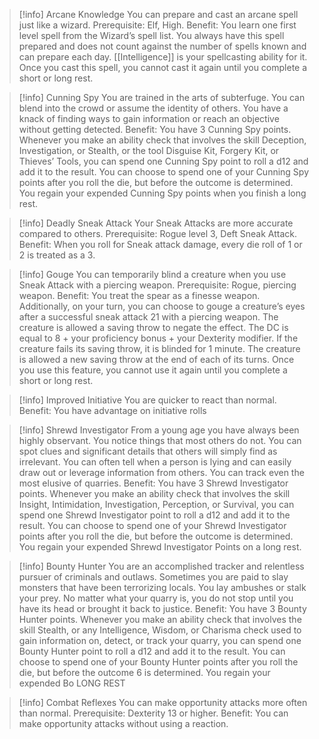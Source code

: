 > [!info] Arcane Knowledge 
> You can prepare and cast an arcane spell just like a wizard.
> Prerequisite: Elf, High.
> Benefit: You learn one first level spell from the Wizard’s spell list. You always have this spell prepared and does not count against the number of spells known and can prepare each day. [[Intelligence]] is your spellcasting ability for it. Once you cast this spell, you cannot cast it again until you complete a short or long rest.

> [!info] Cunning Spy 
> You are trained in the arts of subterfuge. You can blend into the crowd or assume the identity of others. You have a knack of finding ways to gain information or reach an objective without getting detected. 
> Benefit: You have 3 Cunning Spy points. Whenever you make an ability check that involves the skill Deception, Investigation, or Stealth, or the tool Disguise Kit, Forgery Kit, or Thieves’ Tools, you can spend one Cunning Spy point to roll a d12 and add it to the result. You can choose to spend one of your Cunning Spy points after you roll the die, but before the outcome is determined. You regain your expended Cunning Spy points when you finish a long rest.

> [!info] Deadly Sneak Attack 
> Your Sneak Attacks are more accurate compared to others. Prerequisite: Rogue level 3, Deft Sneak Attack. Benefit: When you roll for Sneak attack damage, every die roll of 1 or 2 is treated as a 3.

> [!info] Gouge 
> You can temporarily blind a creature when you use Sneak Attack with a piercing weapon. 
> Prerequisite: Rogue, piercing weapon. 
> Benefit: You treat the spear as a finesse weapon. Additionally, on your turn, you can choose to gouge a creature’s eyes after a successful sneak attack 21 with a piercing weapon. The creature is allowed a saving throw to negate the effect. The DC is equal to 8 + your proficiency bonus + your Dexterity modifier. If the creature fails its saving throw, it is blinded for 1 minute. The creature is allowed a new saving throw at the end of each of its turns. Once you use this feature, you cannot use it again until you complete a short or long rest.

> [!info] Improved Initiative 
> You are quicker to react than normal. Benefit: You have advantage on initiative rolls

> [!info] Shrewd Investigator 
> From a young age you have always been highly observant. You notice things that most others do not. You can spot clues and significant details that others will simply find as irrelevant. You can often tell when a person is lying and can easily draw out or leverage information from others. You can track even the most elusive of quarries. 
> Benefit: You have 3 Shrewd Investigator points. Whenever you make an ability check that involves the skill Insight, Intimidation, Investigation, Perception, or Survival, you can spend one Shrewd Investigator point to roll a d12 and add it to the result. You can choose to spend one of your Shrewd Investigator points after you roll the die, but before the outcome is determined. You regain your expended Shrewd Investigator Points on a long rest. 

> [!info] Bounty Hunter 
> You are an accomplished tracker and relentless pursuer of criminals and outlaws. Sometimes you are paid to slay monsters that have been terrorizing locals. You lay ambushes or stalk your prey. No matter what your quarry is, you do not stop until you have its head or brought it back to justice. 
> Benefit: You have 3 Bounty Hunter points. Whenever you make an ability check that involves the skill Stealth, or any Intelligence, Wisdom, or Charisma check used to gain information on, detect, or track your quarry, you can spend one Bounty Hunter point to roll a d12 and add it to the result. You can choose to spend one of your Bounty Hunter points after you roll the die, but before the outcome 6 is determined. You regain your expended Bo LONG REST

> [!info] Combat Reflexes 
> You can make opportunity attacks more often than normal. 
> Prerequisite: Dexterity 13 or higher. 
> Benefit: You can make opportunity attacks without using a reaction.

